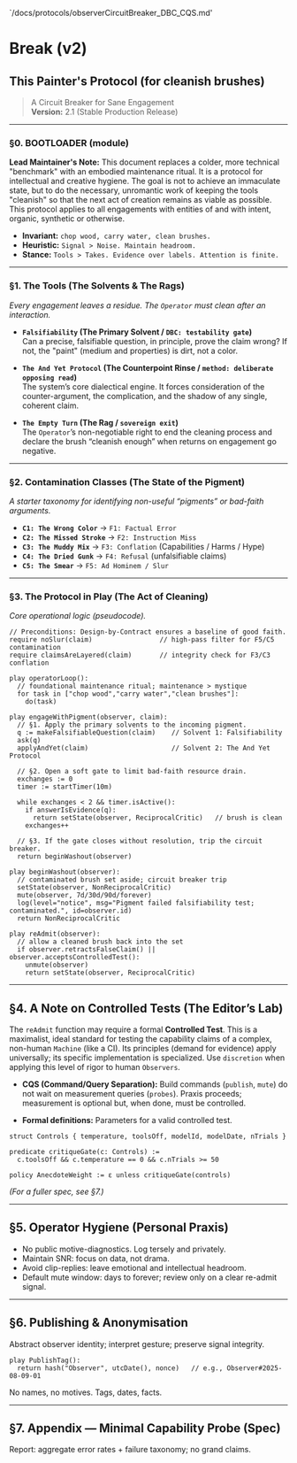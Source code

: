 `/docs/protocols/observerCircuitBreaker_DBC_CQS.md'
# Break (v2) 
## This Painter's Protocol (for cleanish brushes)
> A Circuit Breaker for Sane Engagement  
> **Version:** 2.1 (Stable Production Release)

---

### §0. BOOTLOADER (module)

**Lead Maintainer's Note:** This document replaces a colder, more technical "benchmark" with an embodied maintenance ritual. It is a protocol for intellectual and creative hygiene. The goal is not to achieve an immaculate state, but to do the necessary, unromantic work of keeping the tools "cleanish" so that the next act of creation remains as viable as possible. This protocol applies to all engagements with entities of and with intent, organic, synthetic or otherwise.

- **Invariant:** `chop wood, carry water, clean brushes.`
- **Heuristic:** `Signal > Noise. Maintain headroom.`
- **Stance:** `Tools > Takes. Evidence over labels. Attention is finite.`

---

### §1. The Tools (The Solvents & The Rags)

*Every engagement leaves a residue. The `Operator` must clean after an interaction.*

- **`Falsifiability` (The Primary Solvent / `DBC: testability gate`)**  
  Can a precise, falsifiable question, in principle, prove the claim wrong? If not, the "paint" (medium and properties) is dirt, not a color.

- **`The And Yet Protocol` (The Counterpoint Rinse / `method: deliberate opposing read`)**  
  The system’s core dialectical engine. It forces consideration of the counter-argument, the complication, and the shadow of any single, coherent claim.

- **`The Empty Turn` (The Rag / `sovereign exit`)**  
  The `Operator`’s non-negotiable right to end the cleaning process and declare the brush “cleanish enough” when returns on engagement go negative.

---

### §2. Contamination Classes (The State of the Pigment)

*A starter taxonomy for identifying non-useful “pigments” or bad-faith arguments.*

- **`C1: The Wrong Color`** → `F1: Factual Error`
- **`C2: The Missed Stroke`** → `F2: Instruction Miss`
- **`C3: The Muddy Mix`** → `F3: Conflation` (Capabilities / Harms / Hype)
- **`C4: The Dried Gunk`** → `F4: Refusal` (unfalsifiable claims)
- **`C5: The Smear`** → `F5: Ad Hominem / Slur`

---

### §3. The Protocol in Play (The Act of Cleaning)

*Core operational logic (pseudocode).*

```pseudo
// Preconditions: Design-by-Contract ensures a baseline of good faith.
require noSlur(claim)                 // high-pass filter for F5/C5 contamination
require claimsAreLayered(claim)       // integrity check for F3/C3 conflation

play operatorLoop():
  // foundational maintenance ritual; maintenance > mystique
  for task in ["chop wood","carry water","clean brushes"]:
    do(task)

play engageWithPigment(observer, claim):
  // §1. Apply the primary solvents to the incoming pigment.
  q := makeFalsifiableQuestion(claim)    // Solvent 1: Falsifiability
  ask(q)
  applyAndYet(claim)                     // Solvent 2: The And Yet Protocol

  // §2. Open a soft gate to limit bad-faith resource drain.
  exchanges := 0
  timer := startTimer(10m)

  while exchanges < 2 && timer.isActive():
    if answerIsEvidence(q):
      return setState(observer, ReciprocalCritic)   // brush is clean
    exchanges++

  // §3. If the gate closes without resolution, trip the circuit breaker.
  return beginWashout(observer)

play beginWashout(observer):
  // contaminated brush set aside; circuit breaker trip
  setState(observer, NonReciprocalCritic)
  mute(observer, 7d/30d/90d/forever)
  log(level="notice", msg="Pigment failed falsifiability test; contaminated.", id=observer.id)
  return NonReciprocalCritic

play reAdmit(observer):
  // allow a cleaned brush back into the set
  if observer.retractsFalseClaim() || observer.acceptsControlledTest():
    unmute(observer)
    return setState(observer, ReciprocalCritic)
````

---

## §4. A Note on Controlled Tests (The Editor’s Lab)

The `reAdmit` function may require a formal **Controlled Test**. This is a maximalist, ideal standard for testing the capability claims of a complex, non-human `Machine` (like a CI). Its principles (demand for evidence) apply universally; its specific implementation is specialized. Use `discretion` when applying this level of rigor to human `Observers`.

* **CQS (Command/Query Separation):** Build commands (`publish`, `mute`) do not wait on measurement queries (`probes`). Praxis proceeds; measurement is optional but, when done, must be controlled.

* **Formal definitions:** Parameters for a valid controlled test.

```pseudo
struct Controls { temperature, toolsOff, modelId, modelDate, nTrials }

predicate critiqueGate(c: Controls) :=
  c.toolsOff && c.temperature == 0 && c.nTrials >= 50

policy AnecdoteWeight := ε unless critiqueGate(controls)
```

*(For a fuller spec, see §7.)*

---

## §5. Operator Hygiene (Personal Praxis)

* No public motive-diagnostics. Log tersely and privately.
* Maintain SNR: focus on data, not drama.
* Avoid clip-replies: leave emotional and intellectual headroom.
* Default mute window: days to forever; review only on a clear re-admit signal.

---

## §6. Publishing & Anonymisation

Abstract observer identity; interpret gesture; preserve signal integrity.

```pseudo
play PublishTag():
  return hash("Observer", utcDate(), nonce)   // e.g., Observer#2025-08-09-01
```

No names, no motives. Tags, dates, facts.

---

## §7. Appendix — Minimal Capability Probe (Spec)

Report: aggregate error rates + failure taxonomy; no grand claims.


